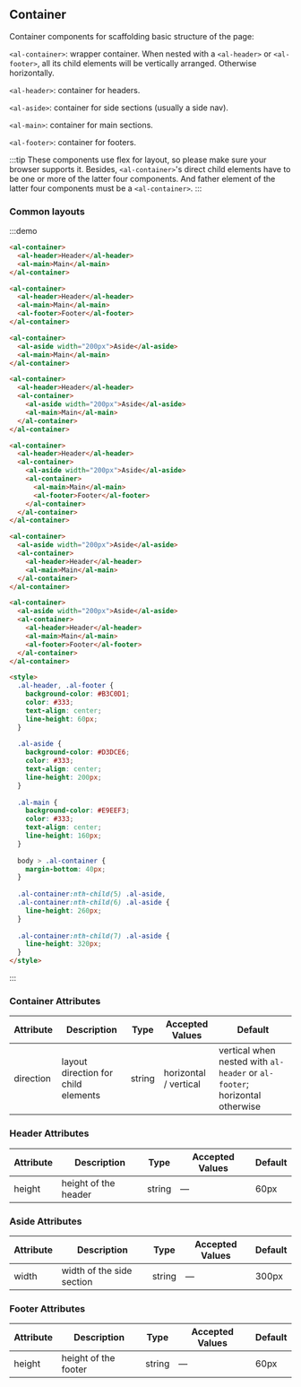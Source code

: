 ## Container
Container components for scaffolding basic structure of the page:

`<al-container>`: wrapper container. When nested with a `<al-header>` or `<al-footer>`, all its child elements will be vertically arranged. Otherwise horizontally.

`<al-header>`: container for headers.

`<al-aside>`: container for side sections (usually a side nav).

`<al-main>`: container for main sections.

`<al-footer>`: container for footers.

:::tip
These components use flex for layout, so please make sure your browser supports it. Besides, `<al-container>`'s direct child elements have to be one or more of the latter four components. And father element of the latter four components must be a `<al-container>`.
:::

### Common layouts

:::demo
```html
<al-container>
  <al-header>Header</al-header>
  <al-main>Main</al-main>
</al-container>

<al-container>
  <al-header>Header</al-header>
  <al-main>Main</al-main>
  <al-footer>Footer</al-footer>
</al-container>

<al-container>
  <al-aside width="200px">Aside</al-aside>
  <al-main>Main</al-main>
</al-container>

<al-container>
  <al-header>Header</al-header>
  <al-container>
    <al-aside width="200px">Aside</al-aside>
    <al-main>Main</al-main>
  </al-container>
</al-container>

<al-container>
  <al-header>Header</al-header>
  <al-container>
    <al-aside width="200px">Aside</al-aside>
    <al-container>
      <al-main>Main</al-main>
      <al-footer>Footer</al-footer>
    </al-container>
  </al-container>
</al-container>

<al-container>
  <al-aside width="200px">Aside</al-aside>
  <al-container>
    <al-header>Header</al-header>
    <al-main>Main</al-main>
  </al-container>
</al-container>

<al-container>
  <al-aside width="200px">Aside</al-aside>
  <al-container>
    <al-header>Header</al-header>
    <al-main>Main</al-main>
    <al-footer>Footer</al-footer>
  </al-container>
</al-container>

<style>
  .al-header, .al-footer {
    background-color: #B3C0D1;
    color: #333;
    text-align: center;
    line-height: 60px;
  }
  
  .al-aside {
    background-color: #D3DCE6;
    color: #333;
    text-align: center;
    line-height: 200px;
  }
  
  .al-main {
    background-color: #E9EEF3;
    color: #333;
    text-align: center;
    line-height: 160px;
  }
  
  body > .al-container {
    margin-bottom: 40px;
  }
  
  .al-container:nth-child(5) .al-aside,
  .al-container:nth-child(6) .al-aside {
    line-height: 260px;
  }
  
  .al-container:nth-child(7) .al-aside {
    line-height: 320px;
  }
</style>
```
:::

<!-- ### Example

:::demo
```html
<al-container style="height: 500px; border: 1px solid #eee">
  <al-aside width="200px" style="background-color: rgb(238, 241, 246)">
    <al-menu :default-openeds="['1', '3']">
      <al-submenu index="1">
        <template slot="title"><i class="al-icon-message"></i>Navigator One</template>
        <al-menu-item-group>
          <template slot="title">Group 1</template>
          <al-menu-item index="1-1">Option 1</al-menu-item>
          <al-menu-item index="1-2">Option 2</al-menu-item>
        </al-menu-item-group>
        <al-menu-item-group title="Group 2">
          <al-menu-item index="1-3">Option 3</al-menu-item>
        </al-menu-item-group>
        <al-submenu index="1-4">
          <template slot="title">Option4</template>
          <al-menu-item index="1-4-1">Option 4-1</al-menu-item>
        </al-submenu>
      </al-submenu>
      <al-submenu index="2">
        <template slot="title"><i class="al-icon-menu"></i>Navigator Two</template>
        <al-menu-item-group>
          <template slot="title">Group 1</template>
          <al-menu-item index="2-1">Option 1</al-menu-item>
          <al-menu-item index="2-2">Option 2</al-menu-item>
        </al-menu-item-group>
        <al-menu-item-group title="Group 2">
          <al-menu-item index="2-3">Option 3</al-menu-item>
        </al-menu-item-group>
        <al-submenu index="2-4">
          <template slot="title">Option 4</template>
          <al-menu-item index="2-4-1">Option 4-1</al-menu-item>
        </al-submenu>
      </al-submenu>
      <al-submenu index="3">
        <template slot="title"><i class="al-icon-setting"></i>Navigator Three</template>
        <al-menu-item-group>
          <template slot="title">Group 1</template>
          <al-menu-item index="3-1">Option 1</al-menu-item>
          <al-menu-item index="3-2">Option 2</al-menu-item>
        </al-menu-item-group>
        <al-menu-item-group title="Group 2">
          <al-menu-item index="3-3">Option 3</al-menu-item>
        </al-menu-item-group>
        <al-submenu index="3-4">
          <template slot="title">Option 4</template>
          <al-menu-item index="3-4-1">Option 4-1</al-menu-item>
        </al-submenu>
      </al-submenu>
    </al-menu>
  </al-aside>
  
  <al-container>
    <al-header style="text-align: right; font-size: 12px">
      <al-dropdown>
        <i class="al-icon-setting" style="margin-right: 15px"></i>
        <al-dropdown-menu slot="dropdown">
          <al-dropdown-item>View</al-dropdown-item>
          <al-dropdown-item>Add</al-dropdown-item>
          <al-dropdown-item>Delete</al-dropdown-item>
        </al-dropdown-menu>
      </al-dropdown>
      <span>Tom</span>
    </al-header>
    
    <al-main>
      <al-table :data="tableData">
        <al-table-column prop="date" label="Date" width="140">
        </al-table-column>
        <al-table-column prop="name" label="Name" width="120">
        </al-table-column>
        <al-table-column prop="address" label="Address">
        </al-table-column>
      </al-table>
    </al-main>
  </al-container>
</al-container>

<style>
  .al-header {
    background-color: #B3C0D1;
    color: #333;
    line-height: 60px;
  }
  
  .al-aside {
    color: #333;
  }
</style>

<script>
  export default {
    data() {
      const item = {
        date: '2016-05-02',
        name: 'Tom',
        address: 'No. 189, Grove St, Los Angeles'
      };
      return {
        tableData: Array(20).fill(item)
      }
    }
  };
</script>
``` 
:::-->

### Container Attributes
| Attribute      | Description          | Type      | Accepted Values       | Default  |
|---------- |-------------- |---------- |--------------------------------  |-------- |
| direction | layout direction for child elements | string | horizontal / vertical | vertical when nested with `al-header` or `al-footer`; horizontal otherwise |

### Header Attributes
| Attribute      | Description          | Type      | Accepted Values       | Default  |
|---------- |-------------- |---------- |--------------------------------  |-------- |
| height | height of the header | string | — | 60px |

### Aside Attributes
| Attribute      | Description          | Type      | Accepted Values       | Default  |
|---------- |-------------- |---------- |--------------------------------  |-------- |
| width | width of the side section | string | — | 300px |

### Footer Attributes
| Attribute      | Description          | Type      | Accepted Values       | Default  |
|---------- |-------------- |---------- |--------------------------------  |-------- |
| height | height of the footer | string | — | 60px |